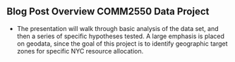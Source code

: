 ## Blog Post Overview COMM2550 Data Project

* The presentation will walk through basic analysis of the data set, and then a series of specific hypotheses tested. A large emphasis is placed on geodata, since the goal of this project is to identify geographic target zones for specific NYC resource allocation. 





